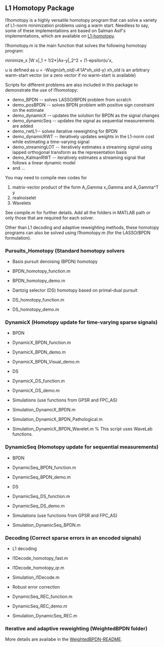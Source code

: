 ## L1 Homotopy Package

l1homotopy is a highly versatile homotopy program that can solve a variety of L1-norm minimization problems using a warm start. Needless to say, some of these implementations are based on Salman Asif's implementations, which are available on [L1-homotopy](https://github.com/sasif/L1-homotopy.git).

l1homotopy.m is the main function that solves the following homotopy program:

minimize_x  \|W x\|_1 + 1/2*\|Ax-y\|_2^2 + (1-epsilon)u'x,

u is defined as u = -W*sign(xh_old)-A'*(A*xh_old-y)
xh_old is an arbitrary warm-start vector (or a zero vector if no warm-start is available)

Scripts for different problems are also included in this package to demonstrate the use of l1homotopy:

- demo_BPDN -- solves LASSO/BPDN problem from scratch
- demo_posBPDN -- solves BPDN problem with positive sign constraint on the estimate
- demo_dynamicX -- updates the solution for BPDN as the signal changes
- demo_dynamicSeq -- updates the signal as sequential measurements are added
- demo_rwtL1-- solves iterative reweighting for BPDN
- demo_dynamicRWT -- iteratively updates weights in the L1-norm cost while estimating a time-varying signal
- demo_streamingLOT -- iteratively estimates a streaming signal using lapped orthogonal transform as the representation basis
- demo_KalmanRWT -- iteratively estimates a streaming signal that follows a linear dynamic model
- and ...

You may need to compile mex codes for
1. matrix-vector product of the form A_Gamma x_Gamma and A_Gamma^T y
2. realnoiselet
3. Wavelets

See compile.m for further details.
Add all the folders in MATLAB path or only those that are required for each solver.

Other than L1 decoding and adaptive reweighting methods, these homotopy programs can also be solved using l1homotopy.m (for the LASSO/BPDN formulation).

### Pursuits_Homotopy (Standard homotopy solvers

- Basis pursuit denoising (BPDN) homotopy
- BPDN_homotopy_function.m
- BPDN_homotopy_demo.m

- Dantzig selector (DS) homotopy based on primal-dual pursuit
- DS_homotopy_function.m
- DS_homotopy_demo.m

### DynamicX (Homotopy update for time-varying sparse signals)

- BPDN
- DynamicX_BPDN_function.m
- DynamicX_BPDN_demo.m
- DynamicX_BPDN_Visual_demo.m

- DS
- DynamicX_DS_function.m
- DynamicX_DS_demo.m

- Simulations (use functions from GPSR and FPC_AS)
- Simulation_DynamicX_BPDN.m
- Simulation_DynamicX_BPDN_Pathological.m
- Simulation_DynamicX_BPDN_Wavelet.m % This script uses WaveLab functions.

### DynamicSeq (Homotopy update for sequential measurements)

- BPDN
- DynamicSeq_BPDN_function.m
- DynamicSeq_BPDN_demo.m

- DS
- DynamicSeq_DS_function.m
- DynamicSeq_DS_demo.m

- Simulations (use functions from GPSR and FPC_AS)
- Simulation_DynamicSeq_BPDN.m

### Decoding (Correct sparse errors in an encoded signals)

- L1 decoding
- l1Decode_homotopy_fast.m
- l1Decode_homotopy_qr.m
- Simulation_l1Decode.m

- Robust error correction
- DynamicSeq_REC_function.m
- DynamicSeq_REC_demo.m
- Simulation_DynamicSeq_REC.m

### Iterative and adaptive reweighting (WeightedBPDN folder)

More details are availabe in the [WeightedBPDN-README](./WeightedBPDN/README.md).
